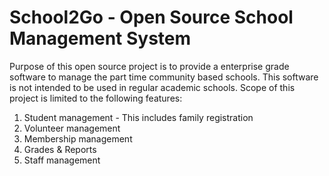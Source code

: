 School2Go - Open Source School Management System
=========

Purpose of this open source project is to provide a enterprise grade software to manage the part time community based schools. This software is not intended to be used in regular academic schools.
Scope of this project is limited to the following features:

1. Student management - This includes family registration
2. Volunteer management
3. Membership management
4. Grades & Reports
5. Staff management


